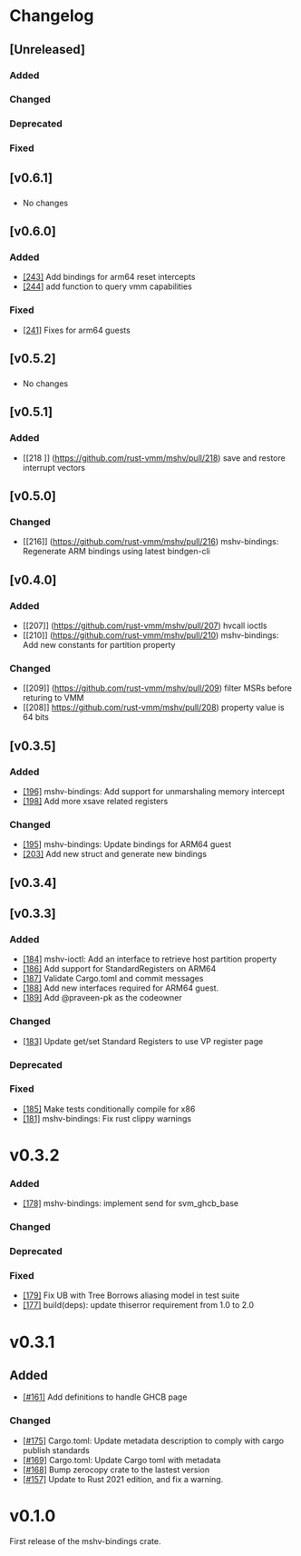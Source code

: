 # Changelog
## [Unreleased]

### Added

### Changed

### Deprecated

### Fixed


## [v0.6.1]

###
* No changes

## [v0.6.0]

### Added
* [[243]](https://github.com/rust-vmm/mshv/pull/243) Add bindings for arm64 reset intercepts
* [[244]](https://github.com/rust-vmm/mshv/pull/244) add function to query vmm capabilities

### Fixed
* [[241]](https://github.com/rust-vmm/mshv/pull/241) Fixes for arm64 guests

## [v0.5.2]

###
* No changes

## [v0.5.1]

### Added
* [[218 ]] (https://github.com/rust-vmm/mshv/pull/218) save and restore interrupt vectors

## [v0.5.0]

### Changed
* [[216]] (https://github.com/rust-vmm/mshv/pull/216) mshv-bindings: Regenerate ARM bindings using latest bindgen-cli

## [v0.4.0]

### Added
* [[207]] (https://github.com/rust-vmm/mshv/pull/207) hvcall ioctls
* [[210]] (https://github.com/rust-vmm/mshv/pull/210) mshv-bindings: Add new constants for partition property

### Changed
* [[209]] (https://github.com/rust-vmm/mshv/pull/209) filter MSRs before returing to VMM
* [[208]] https://github.com/rust-vmm/mshv/pull/208) property value is 64 bits

## [v0.3.5]

### Added
* [[196]](https://github.com/rust-vmm/mshv/pull/196) mshv-bindings: Add support for unmarshaling memory intercept
* [[198]](https://github.com/rust-vmm/mshv/pull/198) Add more xsave related registers

### Changed
* [[195]](https://github.com/rust-vmm/mshv/pull/195) mshv-bindings: Update bindings for ARM64 guest
* [[203]](https://github.com/rust-vmm/mshv/pull/203) Add new struct and generate new bindings

## [v0.3.4]

## [v0.3.3]

### Added
* [[184]](https://github.com/rust-vmm/mshv/pull/184) mshv-ioctl: Add an interface to retrieve host partition property
* [[186]](https://github.com/rust-vmm/mshv/pull/186) Add support for StandardRegisters on ARM64
* [[187]](https://github.com/rust-vmm/mshv/pull/187) Validate Cargo.toml and commit messages
* [[188]](https://github.com/rust-vmm/mshv/pull/188) Add new interfaces required for ARM64 guest.
* [[189]](https://github.com/rust-vmm/mshv/pull/189) Add @praveen-pk as the codeowner

### Changed
* [[183]](https://github.com/rust-vmm/mshv/pull/183) Update get/set Standard Registers to use VP register page

### Deprecated

### Fixed
* [[185]](https://github.com/rust-vmm/mshv/pull/185) Make tests conditionally compile for x86
* [[181]](https://github.com/rust-vmm/mshv/pull/181) mshv-bindings: Fix rust clippy warnings

# v0.3.2

### Added
- [[178]](https://github.com/rust-vmm/mshv/pull/178) mshv-bindings: implement send for svm_ghcb_base

### Changed

### Deprecated

### Fixed

- [[179]](https://github.com/rust-vmm/mshv/pull/179) Fix UB with Tree Borrows aliasing model in test suite
- [[177]](https://github.com/rust-vmm/mshv/pull/177) build(deps): update thiserror requirement from 1.0 to 2.0

# v0.3.1

## Added

- [[#161]](https://github.com/rust-vmm/mshv/pull/161) Add definitions to handle GHCB page

### Changed

- [[#175]](https://github.com/rust-vmm/mshv/pull/175) Cargo.toml: Update metadata description to comply with cargo publish standards
- [[#169]](https://github.com/rust-vmm/mshv/pull/169) Cargo.toml: Update Cargo toml with metadata
- [[#168]](https://github.com/rust-vmm/mshv/pull/168) Bump zerocopy crate to the lastest version
- [[#157]](https://github.com/rust-vmm/mshv/pull/157) Update to Rust 2021 edition, and fix a warning.
# v0.1.0

First release of the mshv-bindings crate.
